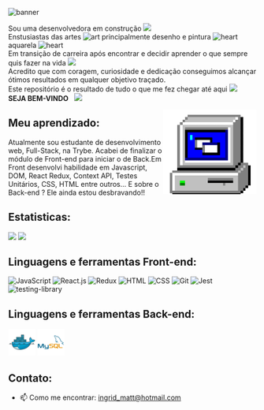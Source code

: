 ![banner](https://user-images.githubusercontent.com/93009516/164511619-9bf8538f-e84a-482b-9952-5f19d933e04f.png)


Sou uma desenvolvedora em construção <img src="https://github.com/TheDudeThatCode/TheDudeThatCode/raw/master/Assets/Developer.gif" width="30px" style="max-width: 100%;">
<br>
Enstusiastas das artes <img class="emoji" alt="art" height="20" width="20" src="https://github.githubassets.com/images/icons/emoji/unicode/1f3a8.png"> principalmente desenho e pintura <img class="emoji" alt="heart" height="20" width="20" src="https://github.githubassets.com/images/icons/emoji/unicode/2764.png"> aquarela <img class="emoji" alt="heart" height="20" width="20" src="https://github.githubassets.com/images/icons/emoji/unicode/2764.png">
<br>
Em transição de carreira após encontrar e decidir aprender o que sempre quis fazer na vida <img src="https://github.com/TheDudeThatCode/TheDudeThatCode/raw/master/Assets/Rocket.gif" width="18px" style="max-width: 100%;">
<br>
Acredito que com coragem, curiosidade e dedicação conseguimos alcançar ótimos resultados em qualquer objetivo traçado.
<br>
Este repositório é o resultado de tudo o que me fez chegar até aqui <img src="https://github.com/TheDudeThatCode/TheDudeThatCode/blob/master/Assets/Hi.gif" width="29px"> **SEJA BEM-VINDO** &nbsp; <img src="https://github.com/TheDudeThatCode/TheDudeThatCode/raw/master/Assets/Earth.gif" width="24px" style="max-width: 100%;">


<img align="right" alt="PC GIF" src="https://github.com/TheDudeThatCode/TheDudeThatCode/blob/master/Assets/PC.gif" width="190" />
  

## Meu aprendizado:

Atualmente sou estudante de desenvolvimento web, Full-Stack, na Trybe. Acabei de finalizar o módulo de Front-end para iniciar o de Back.Em Front desenvolvi habilidade em Javascript, DOM, React Redux, Context API, Testes Unitários, CSS, HTML entre outros...  E sobre o Back-end ?  Ele ainda estou desbravando!!
<br>

## Estatisticas:

<img height="150em" src="https://github-readme-stats.vercel.app/api/top-langs/?username=ingridmattos&layout=compact&langs_count=7&theme=jolly"/>&nbsp;<img height="150em" src="https://github-readme-stats.vercel.app/api?username=ingridmattos&show_icons=true&theme=jolly&include_all_commits=true&count_private=true"/>

## Linguagens e ferramentas Front-end:
   <div>
   <img title="JavaScript" height="40" src="https://img.icons8.com/color/48/000000/javascript--v2.png" />
  <img title="React.js" width="40" src="https://img.icons8.com/officel/80/000000/react.png" width="48px" />
  <img title="Redux" height="40" src="https://img.icons8.com/color/48/000000/redux.png" />
  <img title="HTML" height="40" src="https://img.icons8.com/color/48/000000/html-5--v1.png"/>
  <img title="CSS" height="40" src="https://img.icons8.com/color/48/000000/css3.png"/>
 <img title="Git" height="40" src="https://img.icons8.com/color/48/000000/git.png"/>
  <img title="Jest" height="40" src="https://img.icons8.com/external-tal-revivo-color-tal-revivo/48/000000/external-jest-can-collect-code-coverage-information-from-entire-projects-logo-color-tal-revivo.png"/>
  <img title="React Testing Library" height="40" src="https://i.ibb.co/njDnkQq/testing-library.png" alt="testing-library">
  </div>
  
  ## Linguagens e ferramentas Back-end:
  <div>
  <img alt="Docker" width="55" src="https://raw.githubusercontent.com/devicons/devicon/master/icons/docker/docker-original.svg">
  <img alt="Mysql" height="55" src="https://raw.githubusercontent.com/devicons/devicon/master/icons/mysql/mysql-original-wordmark.svg">
  </div>

 ## Contato: 
 - 📫 Como me encontrar: ingrid_matt@hotmail.com
